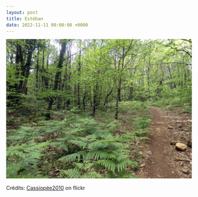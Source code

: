 ```yaml
---
layout: post
title: Estéban
date: 2022-11-11 00:00:00 +0000
---
```


![Estéban](/images/2022-11-11.jpg)

Crédits: [Cassiopée2010](https://www.flickr.com/people/cmoi30/) on flickr
